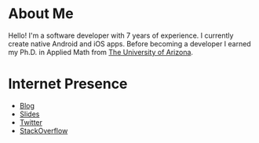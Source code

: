 # About Me

Hello! I'm a software developer with 7 years of experience. I currently create native Android and iOS apps. Before becoming a developer I earned my Ph.D. in Applied Math from <a href="http://www.arizona.edu/" target="_blank" rel="noopener noreferrer">The University of Arizona</a>.

# Internet Presence

* [Blog](//www.stkent.com)
* [Slides](//speakerdeck.com/stkent)
* [Twitter](//twitter.com/skentphd)
* [StackOverflow](//stackoverflow.com/users/2911458)
